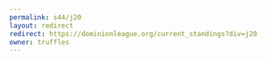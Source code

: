 ```yaml
---
permalink: s44/j20
layout: redirect
redirect: https://dominionleague.org/current_standings?div=j20
owner: truffles
---
```

